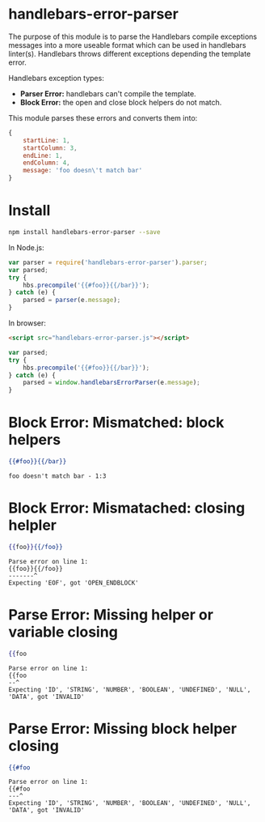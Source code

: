 # handlebars-error-parser

The purpose of this module is to parse the Handlebars compile exceptions messages into a more useable format which can be used in handlebars linter(s). Handlebars throws different exceptions depending the template error.

Handlebars exception types:
- **Parser Error:** handlebars can't compile the template.
- **Block Error:** the open and close block helpers do not match.

This module parses these errors and converts them into:
```js
{
    startLine: 1,
    startColumn: 3,
    endLine: 1,
    endColumn: 4,
    message: 'foo doesn\'t match bar'
}
```

# Install

```bash
npm install handlebars-error-parser --save
```

In Node.js:
```js
var parser = require('handlebars-error-parser').parser;
var parsed;
try {
    hbs.precompile('{{#foo}}{{/bar}}');
} catch (e) {
    parsed = parser(e.message);
}
```

In browser:
```html
<script src="handlebars-error-parser.js"></script>
```
```js
var parsed;
try {
    hbs.precompile('{{#foo}}{{/bar}}');
} catch (e) {
    parsed = window.handlebarsErrorParser(e.message);
}
```

# Block Error: Mismatched: block helpers

```hbs
{{#foo}}{{/bar}}
```
```text
foo doesn't match bar - 1:3
```
# Block Error: Mismatached: closing helpler
```hbs
{{foo}}{{/foo}}
```
```text
Parse error on line 1:
{{foo}}{{/foo}}
-------^
Expecting 'EOF', got 'OPEN_ENDBLOCK'
```
# Parse Error: Missing helper or variable closing

```hbs
{{foo
```
```text
Parse error on line 1:
{{foo
--^
Expecting 'ID', 'STRING', 'NUMBER', 'BOOLEAN', 'UNDEFINED', 'NULL', 'DATA', got 'INVALID'
```

# Parse Error: Missing block helper closing

```hbs
{{#foo
```
```text
Parse error on line 1:
{{#foo
---^
Expecting 'ID', 'STRING', 'NUMBER', 'BOOLEAN', 'UNDEFINED', 'NULL', 'DATA', got 'INVALID'
```